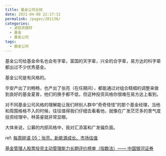 ```yaml
---
title: 基金公司比较
date: 2021-04-08 22:17:11
permalink: /pages/201136/
categories:
  - 💰投资理财
  - 基金
  - 基金公司
tags:
  - 基金公司
---
```

基金公司给基金命名也会有字辈，富国的天字辈，兴全的合字辈，易方达的科字辈都出过不少优秀基金。

基金公司是有风格的。

华安产出了刘畅畅，也产出了张亮（在任期间），都能通过对组合精细的调整来做到良好的基金夏普，他们的换手都不低，但这种投资风格你很难在易方达上看到。

对不同基金公司风格的理解能让我们辨别人群中“奇奇怪怪”的那个基金经理，当他和周围格格不入的时候，往往值得我们仔细去看看他，就像在广发茫茫多的景气度投资经理中，林英睿就非常显眼。

大体来说，公募的内部风格中，我对汇添富和广发偏负面。

ref: [每周碎语 05：张亮、新能源成长、市场估值](https://mp.weixin.qq.com/s/L0qvJa8pJLN-4ghyn1IZuQ)

[基金管理人股票投资主动管理能力长期评价榜单（指数法）—— 中国银河证券](http://www.yhzqjj.com/#/PublicEvaluationList)